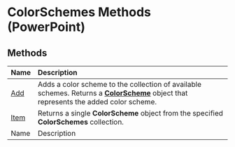 
# ColorSchemes Methods (PowerPoint)

## Methods



|**Name**|**Description**|
|:-----|:-----|
| [Add](1e727a60-0e19-e033-2dc2-c00083263e06.md)|Adds a color scheme to the collection of available schemes. Returns a  **[ColorScheme](c1945542-b628-e2b1-5114-e064f0563a01.md)** object that represents the added color scheme.|
| [Item](5bff7c3f-1c83-6dd5-7a2e-fb6da02906f9.md)|Returns a single  **ColorScheme** object from the specified **ColorSchemes** collection.|
|Name|Description|
